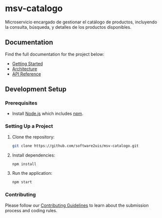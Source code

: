# msv-catalogo
Microservicio encargado de gestionar el catálogo de productos, incluyendo la consulta, búsqueda, y detalles de los productos disponibles.

## Documentation

Find the full documentation for the project below:

- [Getting Started](#)
- [Architecture](#)
- [API Reference](#)

## Development Setup

### Prerequisites

- Install [Node.js](https://nodejs.org) which includes [npm](https://www.npmjs.com/get-npm).

### Setting Up a Project

1. Clone the repository:
   ```bash
   git clone https://github.com/software2uis/msv-catalogo.git
   ```
2. Install dependencies:
   ```bash
   npm install
   ```

3. Run the application:
   ```bash
   npm start
   ```

### Contributing

Please follow our [Contributing Guidelines](https://github.com/software2uis/.github/blob/main/CONTRIBUTING.md) to learn about the submission process and coding rules.